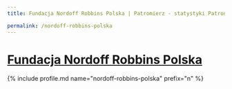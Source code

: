 ```yaml
---
title: Fundacja Nordoff Robbins Polska | Patromierz - statystyki Patronite.pl

permalink: /nordoff-robbins-polska
---
```


# [Fundacja Nordoff Robbins Polska](https://patronite.pl/nordoff-robbins-polska)

{% include profile.md name="nordoff-robbins-polska" prefix="n" %}

